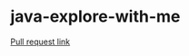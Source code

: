 # java-explore-with-me
[Pull request link](https://github.com/Abrielz1/java-explore-with-me/pull/5)
